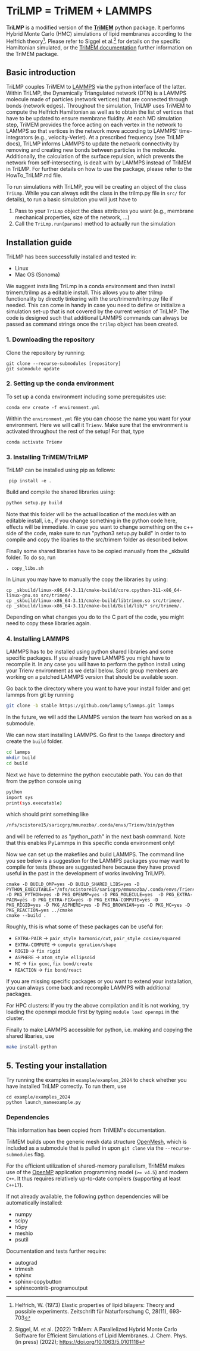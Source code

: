 # TriLMP = TriMEM + LAMMPS

**TriLMP** is a modified version of the [**TriMEM**](https://github.com/bio-phys/trimem) python package. It performs Hybrid Monte Carlo (HMC) simulations of lipid
membranes according to the Helfrich theory[^Helfrich1973]. Please refer to Siggel et al.[^Siggel2022] for details on the specific Hamiltonian simulated, or the [TriMEM documentation](https://trimem.readthedocs.io/en/latest/) further information on the TriMEM package.

## Basic introduction
TriLMP couples TriMEM to [LAMMPS](https://github.com/lammps/lammps) via the python interface of the latter. Within TriLMP, the Dynamically Triangulated network (DTN) is a LAMMPS molecule made of particles (network vertices) that are connected through bonds (network edges). Throughout the simulation, TriLMP uses TriMEM to compute the Helfrich Hamiltonian as well as to obtain the list of vertices that have to be updated to ensure membrane fluidity. At each MD simulation step, TriMEM provides the force acting on each vertex in the network to LAMMPS so that vertices in the network move according to LAMMPS' time-integrators (e.g., velocity-Verlet). At a prescribed frequency (see TriLMP docs), TriLMP informs LAMMPS to update the network connectivity by removing and creating new bonds between particles in the molecule. Additionally, the calculation of the surface repulsion, which prevents the network from self-intersecting, is dealt with by LAMMPS instead of TriMEM in TriLMP. For further details on how to use the package, please refer to the HowTo_TriLMP.md file.

To run simulations with TriLMP, you will be creating an object of the class ```TriLmp```. While you can always edit the class in the trilmp.py file in `src/` for details), to run a basic simulation you will just have to
1. Pass to your ```TriLmp``` object the class attributes you want (e.g., membrane mechanical properties, size of the network, ...)
2. Call the ```TriLmp.run(params)``` method to actually run the simulation

[^Helfrich1973]: Helfrich, W. (1973) Elastic properties of lipid bilayers:
  Theory and possible experiments. Zeitschrift für Naturforschung C,
  28(11), 693-703

[^Siggel2022]: Siggel, M. et al. (2022) TriMem: A Parallelized Hybrid Monte
  Carlo Software for Efficient Simulations of Lipid Membranes.
  J. Chem. Phys. (in press) (2022); https://doi.org/10.1063/5.0101118

## Installation guide

TriLMP has been successfully installed and tested in:
- Linux
- Mac OS (Sonoma)

We suggest installing TriLmp in a conda environment and then install trimem/trilmp as a editable install.
This allows you to alter trilmp functionality by directly tinkering with the src/trimem/trilmp.py file if needed.
This can come in handy in case you need to define or initialize a simulation set-up that is not covered by the current version of TriLMP.
The code is designed such that additional LAMMPS commands can always be passed as command strings once the ```trilmp``` object has been created.

### 1. Downloading the repository

Clone the repository by running:

```
git clone --recurse-submodules [repository]
git submodule update
```

### 2. Setting up the conda environment

To set up a conda environment including some prerequisites use:

```
conda env create -f environment.yml
```

Within the ```environment.yml``` file you can choose the name you want for your environment. Here we will call it ```Trienv```. Make sure that the environment is activated throughout the rest of the setup! For that, type

```
conda activate Trienv
```

### 3. Installing TriMEM/TriLMP
TriLMP can be installed using pip as follows: 

```
 pip install -e .
```

Build and compile the shared libraries using:
```bash
python setup.py build
```

Note that this folder will be the actual location of the modules with an editable install, i.e., if you change something in the python code here, effects will be immediate. In case you want to change something on the c++ side of the code, make sure to run "python3 setup.py build" in order to to compile and copy 
the libaries to the src/trimem folder as described below.

Finally some shared libraries have to be copied manually from the _skbuild folder. To do so, run

```
. copy_libs.sh
```

In Linux you may have to manually the copy the libraries by using:

```
cp _skbuild/linux-x86_64-3.11/cmake-build/core.cpython-311-x86_64-linux-gnu.so src/trimem/.
cp _skbuild/linux-x86_64-3.11/cmake-build/libtrimem.so src/trimem/.
cp _skbuild/linux-x86_64-3.11/cmake-build/Build/lib/* src/trimem/.
```

Depending on what changes you do to the C part of the code, you might need to copy these libraries again.

### 4. Installing LAMMPS

LAMMPS has to be installed using python shared libraries and some specific packages.
If you already have LAMMPS you might have to recompile it. In any case you will have to 
perform the python install using your Trienv environment as we detail below. Saric group members are working on a patched LAMMPS version that should be available soon.

Go back to the directory where you want to have your install folder and get lammps from git by running

```bash
git clone -b stable https://github.com/lammps/lammps.git lammps
```

In the future, we will add the LAMMPS version the team has worked on as a submodule.

We can now start installing LAMMPS. Go first to the ```lammps``` directory and create the ```build``` folder.
```bash
cd lammps                
mkdir build
cd build
```

Next we have to determine the python executable path. You can do that from the python console
using
```bash
python           
import sys
print(sys.executable)
```
which should print something like 

```bash
/nfs/scistore15/saricgrp/mmunozba/.conda/envs/Trienv/bin/python
```
and will be referred to as "python_path" in the next bash command. Note that this enables PyLammps in this specific conda environment only! 

Now we can set up the makefiles and build LAMMPS. The command line you see below is a suggestion for the LAMMPS packages you may want to compile for tests (these are suggested here because they have proved useful in the past in the development of works involving TriLMP).

```
cmake -D BUILD_OMP=yes -D BUILD_SHARED_LIBS=yes -D PYTHON_EXECUTABLE="/nfs/scistore15/saricgrp/mmunozba/.conda/envs/Trienv/bin/python" -D PKG_PYTHON=yes -D PKG_OPENMP=yes -D PKG_MOLECULE=yes  -D PKG_EXTRA-PAIR=yes -D PKG_EXTRA-FIX=yes -D PKG_EXTRA-COMPUTE=yes -D PKG_RIGID=yes -D PKG_ASPHERE=yes -D PKG_BROWNIAN=yes -D PKG_MC=yes -D PKG_REACTION=yes ../cmake 
cmake --build .
```

Roughly, this is what some of these packages can be useful for:
- ```EXTRA-PAIR``` $\rightarrow$ ```pair_style harmonic/cut```, ```pair_style cosine/squared```
- ```EXTRA-COMPUTE``` $\rightarrow$ ```compute gyration/shape```
- ```RIGID``` $\rightarrow$ ```fix rigid```
- ```ASPHERE``` $\rightarrow$ ```atom_style ellipsoid```
- ```MC``` $\rightarrow$ ```fix gcmc```, ```fix bond/create```
- ```REACTION``` $\rightarrow$ ```fix bond/react```

If you are missing specific packages or you want to extend your installation, you can always come back and recompile LAMMPS with additional packages.

For HPC clusters: If you try the above compilation and it is not working, try loading the openmpi module first by typing ```module load openmpi``` in the cluster.

Finally to make LAMMPS accessible for python, i.e. making and copying the shared libaries, use

```bash
make install-python
```

## 5. Testing your installation

Try running the examples in ```example/examples_2024``` to check whether you have installed TriLMP correctly. To run them, use

```
cd example/examples_2024
python launch_nameexample.py
```

### Dependencies

This information has been copied from TriMEM's documentation. 

TriMEM builds upon the generic mesh data structure
[OpenMesh](https://www.graphics.rwth-aachen.de/software/openmesh/), which
is included as a submodule that is pulled in upon `git clone` via the
`--recurse-submodules` flag.

For the efficient utilization of shared-memory parallelism, TriMEM makes
use of the [OpenMP](https://www.openmp.org/) application programming model
(`>= v4.5`) and modern `C++`. It thus requires relatively up-to-date
compilers (supporting at least `C++17`).

If not already available, the following python dependencies will be
automatically installed:

* numpy
* scipy
* h5py
* meshio
* psutil

Documentation and tests further require:

* autograd
* trimesh
* sphinx
* sphinx-copybutton
* sphinxcontrib-programoutput
